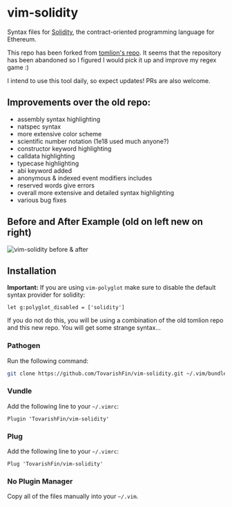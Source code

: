# vim-solidity
Syntax files for [Solidity](https://github.com/ethereum/solidity), the
contract-oriented programming language for Ethereum.

This repo has been forked from [tomlion's repo](https://github.com/tomlion/vim-solidity). It seems that the repository has been abandoned so I figured I would pick it up and improve my regex game :)

I intend to use this tool daily, so expect updates! PRs are also welcome.

## Improvements over the old repo:
* assembly syntax highlighting
* natspec syntax
* more extensive color scheme
* scientific number notation (1e18 used much anyone?)
* constructor keyword highlighting
* calldata highlighting
* typecase highlighting
* abi keyword added
* anonymous & indexed event modifiers includes
* reserved words give errors
* overall more extensive and detailed syntax highlighting
* various bug fixes

## Before and After Example (old on left new on right)
![vim-solidity before & after](https://imgur.com/CXucXEh)

## Installation

**Important:** If you are using `vim-polyglot` make sure to disable the default syntax provider for solidity:
```
let g:polyglot_disabled = ['solidity']
```

If you do not do this, you will be using a combination of the old tomlion repo and this new repo. You will get some strange syntax...

### Pathogen
Run the following command:

```bash
git clone https://github.com/TovarishFin/vim-solidity.git ~/.vim/bundle/vim-solidity
```

### Vundle
Add the following line to your `~/.vimrc`:

```vim
Plugin 'TovarishFin/vim-solidity'
```

### Plug
Add the following line to your `~/.vimrc`:

```vim
Plug 'TovarishFin/vim-solidity'
```

### No Plugin Manager
Copy all of the files manually into your `~/.vim`.
